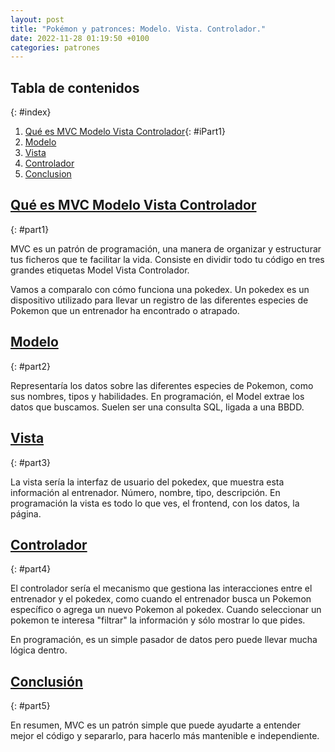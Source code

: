 ```yaml
---
layout: post
title: "Pokémon y patronces: Modelo. Vista. Controlador."
date: 2022-11-28 01:19:50 +0100
categories: patrones
---
```


## Tabla de contenidos
{: #index}

1. [Qué es MVC Modelo Vista Controlador][part1]{: #iPart1}
2. [Modelo][part2]
3. [Vista][part3]
4. [Controlador][part4]
5. [Conclusion][part5]
  
## [Qué es MVC Modelo Vista Controlador][index]
{: #part1}

MVC es un patrón de programación, una manera de organizar y estructurar tus ficheros que te facilitar la vida.
Consiste en dividir todo tu código en tres grandes etiquetas Model Vista Controlador.

Vamos a comparalo con cómo funciona una pokedex.
Un pokedex es un dispositivo utilizado para llevar un registro de las diferentes especies de Pokemon que un entrenador ha encontrado o atrapado.
  
## [Modelo][index]
{: #part2}

Representaría los datos sobre las diferentes especies de Pokemon, como sus nombres, tipos y habilidades.
En programación, el Model extrae los datos que buscamos. Suelen ser una consulta SQL, ligada a una BBDD.
  
## [Vista][index] 
{: #part3}

La vista sería la interfaz de usuario del pokedex, que muestra esta información al entrenador. Número, nombre, tipo, descripción.
En programación la vista es todo lo que ves, el frontend, con los datos, la página.

## [Controlador][index]
{: #part4}

El controlador sería el mecanismo que gestiona las interacciones entre el entrenador y el pokedex, como cuando el entrenador busca un Pokemon específico o agrega un nuevo Pokemon al pokedex. Cuando seleccionar un pokemon te interesa "filtrar" la información y sólo mostrar lo que pides.

En programación, es un simple pasador de datos pero puede llevar mucha lógica dentro. 
  
## [Conclusión][index] 
{: #part5}

En resumen, MVC es un patrón simple que puede ayudarte a entender mejor el código y separarlo, para hacerlo más mantenible e independiente.


[index]: #index
[part1]: #part1
[part2]: #part2
[part3]: #part3
[part4]: #part4
[part5]: #part5
